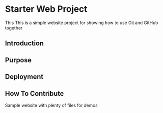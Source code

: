 # Starter Web Project

This This is a simple website project for showing how to use Git and GitHub together

## Introduction

## Purpose

## Deployment

## How To Contribute

Sample website with plenty of files for demos